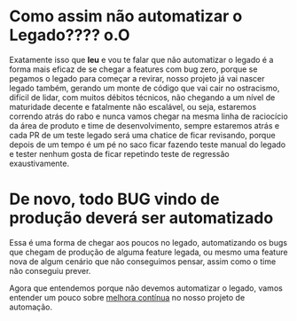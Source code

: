 # Como assim não automatizar o Legado???? o.O

Exatamente isso que **leu** e vou te falar que não automatizar o legado é a forma mais eficaz de se chegar a features com bug zero, porque se pegamos o legado para começar a revirar, nosso projeto já vai nascer legado também, gerando um monte de código que vai cair no ostracismo, difícil de lidar, com muitos débitos técnicos, não chegando a um nível de maturidade decente e fatalmente não escalável, ou seja, estaremos correndo atrás do rabo e nunca vamos chegar na mesma linha de raciocício da área de produto e time de desenvolvimento, sempre estaremos atrás e cada PR de um teste legado será uma chatice de ficar revisando, porque depois de um tempo é um pé no saco ficar fazendo teste manual do legado e tester nenhum gosta de ficar repetindo teste de regressão exaustivamente.

# De novo, todo BUG vindo de produção deverá ser automatizado

Essa é uma forma de chegar aos poucos no legado, automatizando os bugs que chegam de produção de alguma feature legada, ou mesmo uma feature nova de algum cenário que não conseguimos pensar, assim como o time não conseguiu prever.

Agora que entendemos porque não devemos automatizar o legado, vamos entender um pouco sobre [melhora contínua](https://github.com/thiagomarquessp/lean-em-projetos-automacao/blob/master/melhora-continua.md) no nosso projeto de automação.
